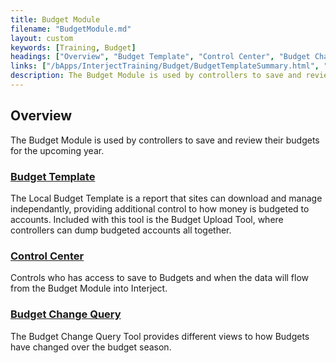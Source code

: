 ```yaml
---
title: Budget Module
filename: "BudgetModule.md"
layout: custom
keywords: [Training, Budget]
headings: ["Overview", "Budget Template", "Control Center", "Budget Change Query"]
links: ["/bApps/InterjectTraining/Budget/BudgetTemplateSummary.html", "/bApps/InterjectTraining/Budget/ControlCenterSummary.html", "/bApps/InterjectTraining/Budget/BudgetChangeQuerySummary.html"]
description: The Budget Module is used by controllers to save and review their budgets for the upcoming year.
---
```


## Overview

The Budget Module is used by controllers to save and review their budgets for the upcoming year.

### [Budget Template](/bApps/InterjectTraining/Budget/BudgetTemplateSummary.html)

The Local Budget Template is a report that sites can download and manage independantly, providing additional control to how money is budgeted to accounts. Included with this tool is the Budget Upload Tool, where controllers can dump budgeted accounts all together.

### [Control Center](/bApps/InterjectTraining/Budget/ControlCenterSummary.html)

Controls who has access to save to Budgets and when the data will flow from the Budget Module into Interject.

### [Budget Change Query](/bApps/InterjectTraining/Budget/BudgetChangeQuerySummary.html)

The Budget Change Query Tool provides different views to how Budgets have changed over the budget season.
